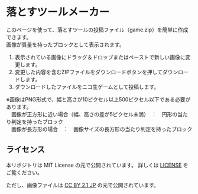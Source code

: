 # 落とすツールメーカー

このページを使って、落とすツールの投稿ファイル（game.zip）を簡単に作成できます。  
画像が質量を持ったブロックとして表示されます。

1. 表示されている画像にドラッグ＆ドロップまたはペーストで新しい画像に変更します。
2. 変更した内容を含むZIPファイルをダウンロードボタンを押してダウンロードします。
3. ダウンロードしたファイルをニコ生ゲームとして投稿します。

※画像はPNG形式で、幅と高さが10ピクセル以上500ピクセル以下である必要があります。  
　画像が正方形に近い場合（幅、高さの差が5ピクセル未満）　：　円形の当たり判定を持ったブロック  
　画像が長方形の場合　：　画像サイズの長方形の当たり判定を持ったブロック

## ライセンス

本リポジトリは MIT License の元で公開されています。
詳しくは [LICENSE](./LICENSE) をご覧ください。
 
ただし、画像ファイルは
[CC BY 2.1 JP](https://creativecommons.org/licenses/by/2.1/jp/) の元で公開されています。

